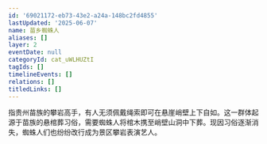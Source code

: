 ```yaml
---
id: '69021172-eb73-43e2-a24a-148bc2fd4855'
lastUpdated: '2025-06-07'
name: 苗乡蜘蛛人
aliases: []
layer: 2
eventDate: null
categoryId: cat_uWLHUZtI
tagIds: []
timelineEvents: []
relations: []
titledLinks: []
---
```

指贵州苗族的攀岩高手，有人无须佩戴绳索即可在悬崖峭壁上下自如。这一群体起源于苗族的悬棺葬习俗，需要蜘蛛人将棺木携至峭壁山洞中下葬。现因习俗逐渐消失，蜘蛛人们也纷纷改行成为景区攀岩表演艺人。

